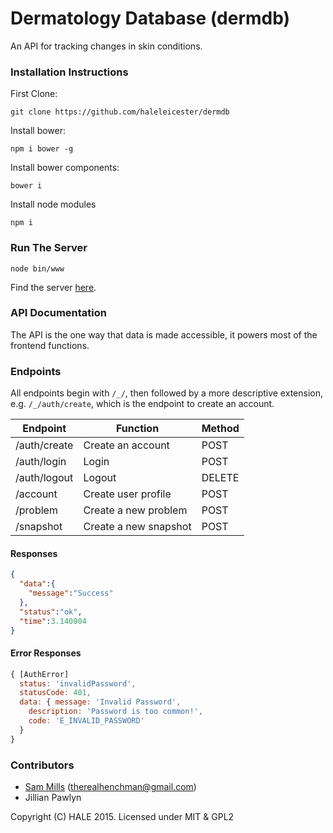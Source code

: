# Dermatology Database (dermdb)

An API for tracking changes in skin conditions.

### Installation Instructions

First Clone:
```
git clone https://github.com/haleleicester/dermdb
```

Install bower:
```
npm i bower -g
```

Install bower components:
```
bower i
```

Install node modules
```
npm i
```

### Run The Server

```
node bin/www
```

Find the server [here](http://localhost:3000).

### API Documentation

The API is the one way that data is made accessible, it powers most of the frontend functions.

### Endpoints

All endpoints begin with `/_/`, then followed by a more descriptive extension, e.g. `/_/auth/create`, which is the endpoint to create an account.

| Endpoint | Function | Method |
|----------|----------|--------|
| /auth/create | Create an account | POST |
| /auth/login | Login | POST |
| /auth/logout | Logout | DELETE |
| /account | Create user profile | POST |
| /problem | Create a new problem | POST |
| /snapshot | Create a new snapshot | POST |


#### Responses

```json
{
  "data":{
    "message":"Success"
  },
  "status":"ok",
  "time":3.140904
}
```

#### Error Responses

```js
{ [AuthError]
  status: 'invalidPassword',
  statusCode: 401,
  data: { message: 'Invalid Password',
    description: 'Password is too common!',
    code: 'E_INVALID_PASSWORD' 
  } 
}
```

### Contributors
* [Sam Mills](https://github.com/hunchmun) (therealhenchman@gmail.com)
* Jillian Pawlyn

Copyright (C) HALE 2015. Licensed under MIT & GPL2
